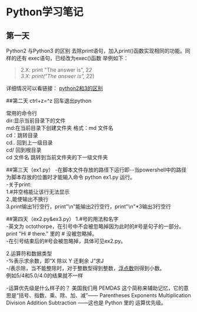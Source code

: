 # Python学习笔记
## 第一天 
Python2 与Python3 的区别
去除print语句，加入print()函数实现相同的功能。同样的还有 exec语句，已经改为exec()函数 
举例如下：
> 2.X: print "The answer is", 2*2    
> 3.X: print("The answer is", 2*2) 

详细情况可以看链接：
[python2和3的区别](http://www.cnblogs.com/codingmylife/archive/2010/06/06/1752807.html)

##第二天
ctrl+z=^z 回车退出python  

常用的命令行  
dir:显示当前目录下的文件  
md:在当前目录下创建文件夹  格式：md 文件名  
cd：跳转目录  
cd.. 回到上一级目录  
cd/  回到根目录  
cd 文件名 跳转到当前文件夹的下一级文件夹

##第三天（ex1.py）
-在脚本文件存放的路径下运行即--当powershell中的路径为脚本存放的位置时才能输入命令 python ex1.py 运行。  
-关于print:  
 1.#并空格能让该行无法显示  
 2.,能使输出不换行  
 3.print输出1行空行，print"\n"能输出2行空行，print"\n"*3输出3行空行  

##第四天（ex2.py&ex3.py）
1.#号的用法和名字  
-英文为 octothorpe，在引号中不会被忽略掉因为此时的#号是句子的一部分。  
print "Hi # there." 里的 # 没被忽略掉。  
-在引号结束后的#号会被忽略掉，具体可见ex2.py。

2.运算符和数据类型  
-%表示求余数，即“X 除以 Y 还剩余 J”求J  
-/表示除，当不能整除时，对于整数型得到整数，[浮点数](http://blog.csdn.net/suchangming/article/details/1957066)则得到小数。  
例如5/4和5.0/4.0的结果就不一样

-运算优先级是什么样子的？
美国我们用 PEMDAS 这个简称来辅助记忆，它的意思是“括号、指数、乘、除、加、减”——
Parentheses Exponents Multiplication Division Addition Subtraction ——这也是 Python 里的
运算优先级。
